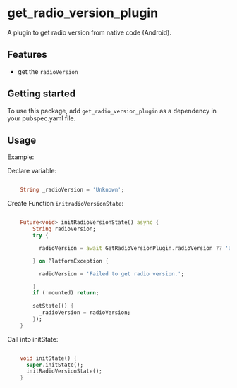 # get_radio_version_plugin

A plugin to get radio version from native code (Android).

## Features

 - get the `radioVersion`

## Getting started

To use this package, add `get_radio_version_plugin` as a dependency in your pubspec.yaml file.

## Usage

Example:

Declare variable:
```dart

    String _radioVersion = 'Unknown';

```

Create Function `initradioVersionState`:

```dart

    Future<void> initRadioVersionState() async {
        String radioVersion;
        try {

          radioVersion = await GetRadioVersionPlugin.radioVersion ?? 'Unknown radio version';

        } on PlatformException {

          radioVersion = 'Failed to get radio version.';

        }
        if (!mounted) return;
    
        setState(() {
          _radioVersion = radioVersion;
        });
    }
```

Call into initState:

```dart

    void initState() {
      super.initState();
      initRadioVersionState();
    }

```
